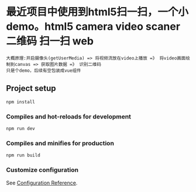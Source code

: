 # 最近项目中使用到html5扫一扫，一个小demo。html5 camera video scaner 二维码 扫一扫 web

```
大概原理:开启摄像头(getUserMedia) => 将视频流放在video上播放 =》 将video画面绘制到canvas => 获取图片数据 =》 识别二维码
只是个demo，后续有空包装成vue组件

```

## Project setup
```
npm install
```

### Compiles and hot-reloads for development
```
npm run dev
```

### Compiles and minifies for production
```
npm run build
```

### Customize configuration
See [Configuration Reference](https://cli.vuejs.org/config/).
